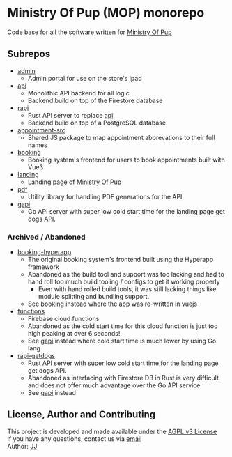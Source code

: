 # Ministry Of Pup (MOP) monorepo
Code base for all the software written for [Ministry Of Pup](https://ministryofpup.com/)


## Subrepos
- [admin](./admin)
    - Admin portal for use on the store's ipad
- [api](./api)
    - Monolithic API backend for all logic
    - Backend build on top of the Firestore database
- [rapi](./rapi)
    - Rust API server to replace [api](./api)
    - Backend build on top of a PostgreSQL database
- [appointment-src](./appointment-src)
    - Shared JS package to map appointment abbrevations to their full names
- [booking](./booking)
    - Booking system's frontend for users to book appointments built with Vue3
- [landing](./landing)
    - Landing page of [Ministry Of Pup](https://ministryofpup.com/)
- [pdf](./pdf)
    - Utility library for handling PDF generations for the API
- [gapi](./gapi)
    - Go API server with super low cold start time for the landing page get dogs API.

### Archived / Abandoned
- [booking-hyperapp](./.archive/booking-hyperapp)
    - The original booking system's frontend built using the Hyperapp framework
    - Abandoned as the build tool and support was too lacking and had to hand roll too much build tooling / configs to get it working properly
        - Even with hand rolled build tools, it was still lacking things like module splitting and bundling support.
    - See [booking](./booking) instead where the app was re-written in vuejs
- [functions](./.archive/functions)
    - Firebase cloud functions
    - Abandoned as the cold start time for this cloud function is just too high peaking at over 6 seconds!
    - See [gapi](./gapi) instead where cold start time is much lower by using Go lang
- [rapi-getdogs](./.archive/rapi-getdogs)
    - Rust API server with super low cold start time for the landing page get dogs API.
    - Abandoned as interfacing with Firestore DB in Rust is very difficult and does not offer much advantage over the Go API service
    - See [gapi](./gapi) instead


## License, Author and Contributing
This project is developed and made available under the [AGPL v3 License](./LICENSE)  
If you have any questions, contact us via [email](mailto:developer@enkeldigital.com)  
Author: [JJ](https://github.com/Jaimeloeuf)
